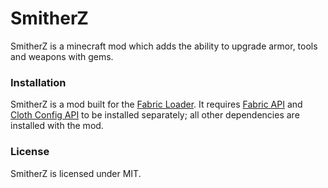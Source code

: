 # SmitherZ
SmitherZ is a minecraft mod which adds the ability to upgrade armor, tools and weapons with gems.

### Installation
SmitherZ is a mod built for the [Fabric Loader](https://fabricmc.net/). It requires [Fabric API](https://www.curseforge.com/minecraft/mc-mods/fabric-api) and [Cloth Config API](https://www.curseforge.com/minecraft/mc-mods/cloth-config) to be installed separately; all other dependencies are installed with the mod.

### License
SmitherZ is licensed under MIT.